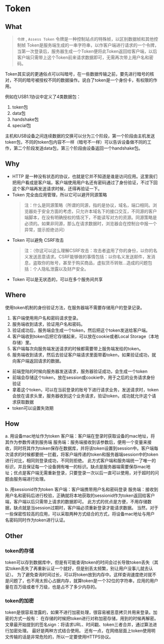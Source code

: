 # Token

## What

> `令牌` , `Assess Token` 令牌是一种控制站点的特殊帧，以区别数据帧和其他控制帧
> Token是服务端生成的一串字符串，以作客户端进行请求的一个令牌，当第一次登录后，服务器生成一个Token便将此Token返回给客户端，以后客户端只需带上这个Token前来请求数据即可，无需再次带上用户名和密码。

Token其实说的更通俗点可以叫暗号，在一些数据传输之前，要先进行暗号的核对，不同的暗号被授权不同的数据操作。说白了token是一个身份卡，有权限的作用。

例如在USB1.1协议中定义了4类数据包：

1. token包
2. data包
3. handshake包
4. special包

主机和USB设备之间连续数据的交换可以分为三个阶段，第一个阶段由主机发送token包，不同的token包内容不一样（暗号不一样）可以告诉设备做不同的工作，第二个阶段发送data包，第三个阶段由设备返回一个handshake包。

## Why

- HTTP 是一种没有状态的协议，也就是它并不知道是谁是访问应用。这里我们把用户看成是客户端，客户端使用用户名还有密码通过了身份验证，不过下回这个客户端再发送请求时候，还得再验证一下。
- Token 完全由应用管理，所以它可以避开同源策略
  > 注：什么是同源策略（所谓的同源，指的是协议，域名，端口相同。浏览器处于安全方面的考虑，只允许本域名下的接口交互，不同源的客户端脚本，在没有明确授权的情况下，不能读写对方的资源。同源策略是必须的。如果非同源，那么在请求数据时，浏览器会在控制台中报一个异常，提示拒绝访问）
- Token 可以避免 CSRF攻击
  > 注：（你这可以这么理解CSRF攻击：攻击者盗用了你的身份，以你的名义发送恶意请求。CSRF能够做的事情包括：以你名义发送邮件，发消息，盗取你的账号，甚至于购买商品，虚拟货币转账…造成的问题包括：个人隐私泄露以及财产安全。
- Token 可以是无状态的，可以在多个服务间共享


## Where

使用token机制的身份验证方法，在服务器端不需要存储用户的登录记录。

1. 客户端使用用户名和密码请求登录。
2. 服务端收到请求，验证用户名和密码。
3. 验证成功后，服务端会生成一个token，然后把这个token发送给客户端。
4. 客户端收到token后把它存储起来，可以放在cookie或者Local Storage（本地存储）里。
5. 客户端每次向服务端发送请求的时候都需要带上服务端发给的token。
6. 服务端收到请求，然后去验证客户端请求里面带着token，如果验证成功，就向客户端返回请求的数据。

- 前端登陆的时候向服务器发送请求，服务器验证成功，会生成一个token
- 前端会存储这个token，放在session或cookie中，用于之后的业务请求身份验证
- 拿着这个token，可以在当前登录的账号下进行请求业务，发送请求时，token会放在请求头里，服务器收到这个业务请求，验证token，成功就允许这个请求获取数据
- token可以设置失效期

## How

a. 用设备mac地址作为token
客户端：客户端在登录时获取设备的mac地址，将其作为参数传递到服务端
服务端：服务端接收到该参数后，便用一个变量来接收，同时将其作为token保存在数据库，并将该token设置到session中。客户端每次请求的时候都要统一拦截，将客户端传递的token和服务器端session中的token进行对比，相同则登录成功，不同则拒绝。
此方式客户端和服务端统一了唯一的标识，并且保证每一个设备拥有唯一的标识。缺点是服务器端需要保存mac地址；优点是客户端无需重新登录，只要登录一次以后一直可以使用，对于超时的问题由服务端进行处理。

b. 用sessionid作为token
客户端：客户端携带用户名和密码登录
服务端：接收到用户名和密码后进行校验，正确就将本地获取的sessionid作为token返回给客户端，客户端以后只需带上请求的数据即可。
此方式的优点是方便，不用存储数据，缺点就是当session过期时，客户端必须重新登录才能请求数据。
当然，对于一些保密性较高的应用，可以采取两种方式结合的方式，将设备mac地址与用户名密码同时作为token进行认证。

## Other

### token的存储

token可以存到数据库中，但是有可能查询token的时间会过长导致token丢失（其实token丢失了再重新认证一个就好，但是别丢太频繁，别让用户没事儿就去认证）。
为了避免查询时间过长，可以将token放到内存中。这样查询速度绝对就不是问题了，也不用太担心占据内存，就算token是一个32位的字符串，应用的用户量在百万级或者千万级，也是占不了多少内存的。

### token的加密

token是很容易泄露的，如果不进行加密处理，很容易被恶意拷贝并用来登录。加密的方式一般有：
在存储的时候把token进行对称加密存储，用到的时候再解密。
文章最开始提到的签名sign：将请求URL、时间戳、token三者合并，通过算法进行加密处理。
最好是两种方式结合使用。
还有一点，在网络层面上token使用明文传输的话是非常危险的，所以一定要使用HTTPS协议。
